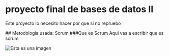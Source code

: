 
# proyecto final de bases de datos II
<p>Este proyecto lo necesito hacer por que si no repruebo</p>
## Metodologia usada: Scrum
<!-- -->
###Que es Scrum
Aqui vas a escribir que es scrum

![Esta es una imagen](http://www.oracle.com/us/oracle-social-share-fb-480-2516041.jpg)
